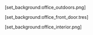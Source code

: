 [set_background:office_outdoors.png]

[set_background:office_front_door.tres]

[set_background:office_interior.png]
